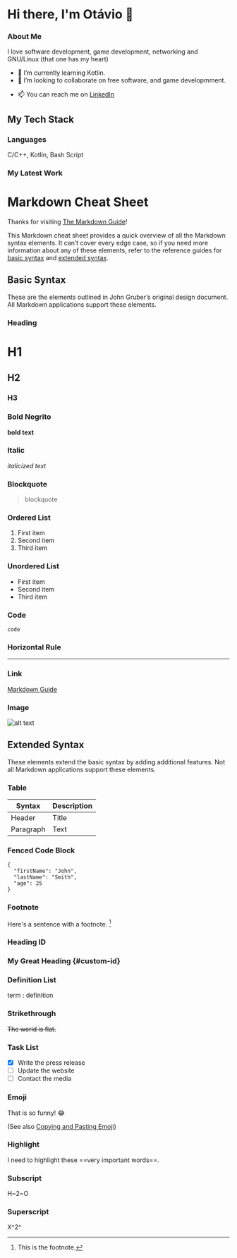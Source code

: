# Hi there, I'm Otávio 👋
### About Me
I love software development, game development, networking and GNU/Linux (that one has my heart)
<!--
**kkkkseriotavio2/kkkkseriotavio2** is a ✨ _special_ ✨ repository because its `README.md` (this file) appears on your GitHub profile.

- 🔭 I’m currently working on ...
-->
- 🌱 I’m currently learning Kotlin.
- 👯 I’m looking to collaborate on free software, and game developmment.
<!--
- 🤔 I’m looking for help with ...
- 💬 Ask me about ...
-->
- 📫 You can reach me on [LinkedIn](https://www.linkedin.com/in/lu%C3%ADs-ot%C3%A1vio-raimann-2094b5297/)
<!--
- ⚡ Fun fact: ...
-->

## My Tech Stack

### Languages
C/C++, Kotlin, Bash Script

<!-- #TODO
### Databases


### Version Control


### IDE
VSCodium

### Servers


### Operating System
Windows 7, Linux, Debian 11, Debian 12, Ubuntu 22.04, Android

### Frameworks


### Engines
-->
### My Latest Work

# Markdown Cheat Sheet

Thanks for visiting [The Markdown Guide](https://www.markdownguide.org)!

This Markdown cheat sheet provides a quick overview of all the Markdown syntax elements. It can’t cover every edge case, so if you need more information about any of these elements, refer to the reference guides for [basic syntax](https://www.markdownguide.org/basic-syntax/) and [extended syntax](https://www.markdownguide.org/extended-syntax/).

## Basic Syntax

These are the elements outlined in John Gruber’s original design document. All Markdown applications support these elements.

### Heading

# H1
## H2
### H3

### Bold Negrito

**bold text**

### Italic

*italicized text*

### Blockquote

> blockquote

### Ordered List

1. First item
2. Second item
3. Third item

### Unordered List

- First item
- Second item
- Third item

### Code

`code`

### Horizontal Rule

---

### Link

[Markdown Guide](https://www.markdownguide.org)

### Image

![alt text](https://www.markdownguide.org/assets/images/tux.png)

## Extended Syntax

These elements extend the basic syntax by adding additional features. Not all Markdown applications support these elements.

### Table

| Syntax | Description |
| ----------- | ----------- |
| Header | Title |
| Paragraph | Text |

### Fenced Code Block

```
{
  "firstName": "John",
  "lastName": "Smith",
  "age": 25
}
```

### Footnote

Here's a sentence with a footnote. [^1]

[^1]: This is the footnote.

### Heading ID

### My Great Heading {#custom-id}

### Definition List

term
: definition

### Strikethrough

~~The world is flat.~~

### Task List

- [x] Write the press release
- [ ] Update the website
- [ ] Contact the media

### Emoji

That is so funny! :joy:

(See also [Copying and Pasting Emoji](https://www.markdownguide.org/extended-syntax/#copying-and-pasting-emoji))

### Highlight

I need to highlight these ==very important words==.

### Subscript

H~2~O

### Superscript

X^2^
